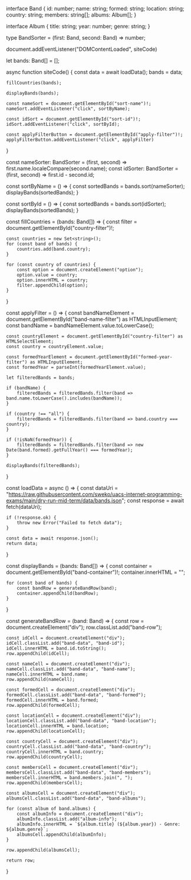 interface Band {
    id: number;
    name: string;
    formed: string;
    location: string;
    country: string;
    members: string[];
    albums: Album[];
}

interface Album {
    title: string;
    year: number;
    genre: string;
}

type BandSorter = (first: Band, second: Band) => number;

document.addEventListener("DOMContentLoaded", siteCode)

let bands: Band[] = [];

async function siteCode() {
    const data = await loadData();
    bands = data;

    fillCountries(bands);

    displayBands(bands);

    const nameSort = document.getElementById("sort-name")!;
    nameSort.addEventListener("click", sortByName);

    const idSort = document.getElementById("sort-id")!;
    idSort.addEventListener("click", sortById);

    const applyFilterButton = document.getElementById("apply-filter")!;
    applyFilterButton.addEventListener("click", applyFilter)
}

const nameSorter: BandSorter = (first, second) => first.name.localeCompare(second.name);
const idSorter: BandSorter = (first, second) => first.id - second.id;

const sortByName = () => {
    const sortedBands = bands.sort(nameSorter);
    displayBands(sortedBands);
}

const sortById = () => {
    const sortedBands = bands.sort(idSorter);
    displayBands(sortedBands);
}

const fillCountries = (bands: Band[]) => {
    const filter = document.getElementById("country-filter")!;

    const countries = new Set<string>();
    for (const band of bands) {
        countries.add(band.country);
    }

    for (const country of countries) {
        const option = document.createElement("option");
        option.value = country;
        option.innerHTML = country;
        filter.appendChild(option);
    }
}

const applyFilter = () => {
    const bandNameElement = document.getElementById("band-name-filter") as HTMLInputElement;
    const bandName = bandNameElement.value.toLowerCase();

    const countryElement = document.getElementById("country-filter") as HTMLSelectElement;
    const country = countryElement.value;

    const formedYearElement = document.getElementById("formed-year-filter") as HTMLInputElement;
    const formedYear = parseInt(formedYearElement.value);

    let filteredBands = bands;

    if (bandName) {
        filteredBands = filteredBands.filter(band => band.name.toLowerCase().includes(bandName));
    }

    if (country !== "all") {
        filteredBands = filteredBands.filter(band => band.country === country);
    }

    if (!isNaN(formedYear)) {
        filteredBands = filteredBands.filter(band => new Date(band.formed).getFullYear() === formedYear);
    }

    displayBands(filteredBands);
}

const loadData = async () => {
    const dataUri = "https://raw.githubusercontent.com/sweko/uacs-internet-programming-exams/main/dry-run-mid-term/data/bands.json";
    const response = await fetch(dataUri);

    if (!response.ok) {
        throw new Error("Failed to fetch data");
    }

    const data = await response.json();
    return data;
}

const displayBands = (bands: Band[]) => {
    const container = document.getElementById("band-container")!;
    container.innerHTML = "";

    for (const band of bands) {
        const bandRow = generateBandRow(band);
        container.appendChild(bandRow);
    }
}

const generateBandRow = (band: Band) => {
    const row = document.createElement("div");
    row.classList.add("band-row");

    const idCell = document.createElement("div");
    idCell.classList.add("band-data", "band-id");
    idCell.innerHTML = band.id.toString();
    row.appendChild(idCell);

    const nameCell = document.createElement("div");
    nameCell.classList.add("band-data", "band-name");
    nameCell.innerHTML = band.name;
    row.appendChild(nameCell);

    const formedCell = document.createElement("div");
    formedCell.classList.add("band-data", "band-formed");
    formedCell.innerHTML = band.formed;
    row.appendChild(formedCell);

    const locationCell = document.createElement("div");
    locationCell.classList.add("band-data", "band-location");
    locationCell.innerHTML = band.location;
    row.appendChild(locationCell);

    const countryCell = document.createElement("div");
    countryCell.classList.add("band-data", "band-country");
    countryCell.innerHTML = band.country;
    row.appendChild(countryCell);

    const membersCell = document.createElement("div");
    membersCell.classList.add("band-data", "band-members");
    membersCell.innerHTML = band.members.join(", ");
    row.appendChild(membersCell);

    const albumsCell = document.createElement("div");
    albumsCell.classList.add("band-data", "band-albums");

    for (const album of band.albums) {
        const albumInfo = document.createElement("div");
        albumInfo.classList.add("album-info");
        albumInfo.innerHTML = `${album.title} (${album.year}) - Genre: ${album.genre}`;
        albumsCell.appendChild(albumInfo);
    }

    row.appendChild(albumsCell);

    return row;
}
